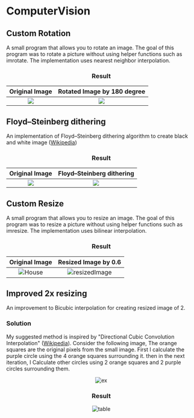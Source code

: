 # ComputerVision


## Custom Rotation
  
A small program that allows you to rotate an image. The goal of this program was to rotate a picture without using helper functions such as imrotate. The implementation uses nearest neighbor interpolation.

<div align="center">

### Result

Original Image             |  Rotated Image by 180 degree
:-------------------------:|:-------------------------:
![](https://user-images.githubusercontent.com/49837425/181776172-3bb714a6-d888-413e-93da-ca7ff4fbba20.png)  |  ![](https://user-images.githubusercontent.com/49837425/181775795-4eae7c66-1d53-402a-8457-fd943d7f7b8d.png)

</div>

## Floyd–Steinberg dithering

An implementation of Floyd–Steinberg dithering algorithm to create black and white image ([Wikipedia](https://en.wikipedia.org/wiki/Floyd%E2%80%93Steinberg_dithering))

<div align="center">

### Result

Original Image             |  Floyd–Steinberg dithering
:-------------------------:|:-------------------------:
![](https://user-images.githubusercontent.com/49837425/181779457-3ab3e2e2-3023-4655-b278-893ec844d29f.png)  |  ![](https://user-images.githubusercontent.com/49837425/181779476-d0455374-5660-456a-bb0d-6889fca62b7d.png)

</div>

  
## Custom Resize

A small program that allows you to resize an image. The goal of this program was to resize a picture without using helper functions such as imresize. The implementation uses bilinear interpolation.

<div align="center">

### Result

Original Image             |  Resized Image by 0.6
:-------------------------:|:-------------------------:
![House](https://user-images.githubusercontent.com/49837425/181781516-a29f5cca-2685-458b-83bd-722395e81d64.png) |  ![resizedImage](https://user-images.githubusercontent.com/49837425/181781540-7eafb89e-eaef-4f4d-815f-94cdd3e48eaf.png)

</div>

## Improved 2x resizing 

An improvement to Bicubic interpolation for creating resized image of 2. 

### Solution

My suggested method is inspired by "Directional Cubic Convolution Interpolation" ([Wikipedia](https://en.wikipedia.org/wiki/Directional_Cubic_Convolution_Interpolation)). Consider the following image, The orange squares are the original pixels from the small image. First I calculate the purple circle using the 4 orange squares surrounding it. then in the next iteration, I Calculate other circles using 2 orange squares and 2 purple circles surrounding them.

<div align="center">

![ex](https://user-images.githubusercontent.com/49837425/181784528-8bfe836d-84d4-4f49-a2b1-fe87c418dd0a.png)



### Result

![table](https://user-images.githubusercontent.com/49837425/181783830-a506f833-09df-4331-a1c6-cdb1c81e983f.png)

</div>



